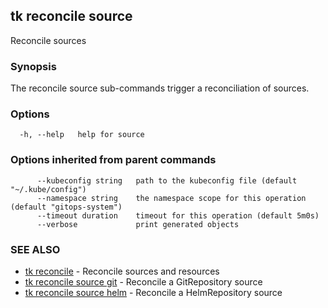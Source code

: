 ## tk reconcile source

Reconcile sources

### Synopsis

The reconcile source sub-commands trigger a reconciliation of sources.

### Options

```
  -h, --help   help for source
```

### Options inherited from parent commands

```
      --kubeconfig string   path to the kubeconfig file (default "~/.kube/config")
      --namespace string    the namespace scope for this operation (default "gitops-system")
      --timeout duration    timeout for this operation (default 5m0s)
      --verbose             print generated objects
```

### SEE ALSO

* [tk reconcile](tk_reconcile.md)	 - Reconcile sources and resources
* [tk reconcile source git](tk_reconcile_source_git.md)	 - Reconcile a GitRepository source
* [tk reconcile source helm](tk_reconcile_source_helm.md)	 - Reconcile a HelmRepository source

